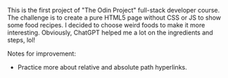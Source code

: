 This is the first project of "The Odin Project" full-stack developer course. The challenge is to create a pure HTML5 page without CSS or JS to show some food recipes. I decided to choose weird foods to make it more interesting. Obviously, ChatGPT helped me a lot on the ingredients and steps, lol!

Notes for improvement:

* Practice more about relative and absolute path hyperlinks.